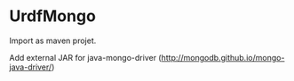 # UrdfMongo

Import as maven projet.

Add external JAR for java-mongo-driver (http://mongodb.github.io/mongo-java-driver/)
